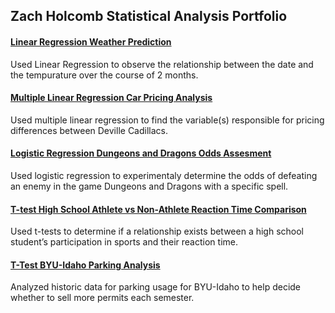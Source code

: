 
## Zach Holcomb Statistical Analysis Portfolio

#### [Linear Regression Weather Prediction](https://holcombzv.github.io/stats_portfolio/weather_prediction/MySimpleLinearRegression-1.html)

Used Linear Regression to observe the relationship between the date and
the tempurature over the course of 2 months.

#### [Multiple Linear Regression Car Pricing Analysis](https://holcombzv.github.io/stats_portfolio/car_prices/CarPrices-1.html)

Used multiple linear regression to find the variable(s) responsible for
pricing differences between Deville Cadillacs.

#### [Logistic Regression Dungeons and Dragons Odds Assesment](https://holcombzv.github.io/stats_portfolio/dnd_odds/MyLogisticRegression-1.html)

Used logistic regression to experimentaly determine the odds of
defeating an enemy in the game Dungeons and Dragons with a specific
spell.

#### [T-test High School Athlete vs Non-Athlete Reaction Time Comparison](https://holcombzv.github.io/stats_portfolio/athletes/HighSchoolSeniors-2.html)

Used t-tests to determine if a relationship exists between a high school
student’s participation in sports and their reaction time.

#### [T-Test BYU-Idaho Parking Analysis](https://holcombzv.github.io/stats_portfolio/byui_parking/Parking.html)

Analyzed historic data for parking usage for BYU-Idaho to help decide
whether to sell more permits each semester.
